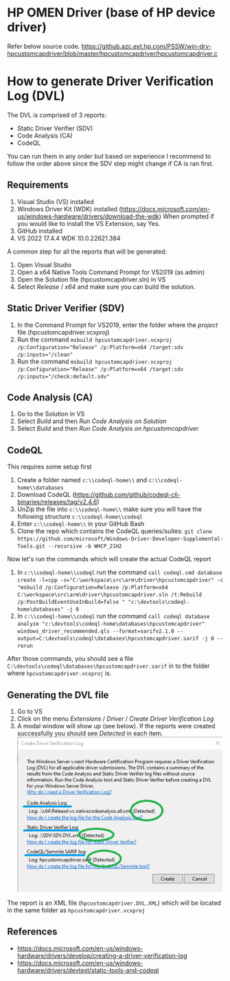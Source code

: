 # HP OMEN Driver (base of HP device driver)

Refer below source code.
https://github.azc.ext.hp.com/PSSW/win-drv-hpcustomcapdriver/blob/master/hpcustomcapdriver/hpcustomcapdriver.c


# How to generate Driver Verification Log (DVL)

The DVL is comprised of 3 reports:
- Static Driver Verifier (SDV)
- Code Analysis (CA)
- CodeQL 

You can run them in any order but based on experience I recommend to follow the order above since the SDV step might change if CA is ran first. 

## Requirements
1. Visual Studio (VS) installed
2. Windows Driver Kit (WDK) installed (https://docs.microsoft.com/en-us/windows-hardware/drivers/download-the-wdk) When prompted if you would like to install the VS Extension, say Yes.
3. GitHub installed
4. VS 2022 17.4.4 WDK 10.0.22621.384

A common step for all the reports that will be generated:
1. Open Visual Studio 
2. Open a x64 Native Tools Command Prompt for VS2019 (as admin)
3. Open the Solution file (hpcustomcapdriver.sln) in VS
4. Select *Release* / *x64* and make sure you can build the solution.

## Static Driver Verifier (SDV)
1. In the Command Prompt for VS2019, enter the folder where the *project* file (hpcustomcapdriver.*vcxproj*)
2. Run the command ``` msbuild hpcustomcapdriver.vcxproj /p:Configuration="Release" /p:Platform=x64 /target:sdv /p:inputs="/clean" ```
3. Run the command ``` msbuild hpcustomcapdriver.vcxproj /p:Configuration="Release" /p:Platform=x64 /target:sdv /p:inputs="/check:default.sdv" ```

## Code Analysis (CA)
1. Go to the Solution in VS
2. Select *Build* and then *Run Code Analysis on Solution*
3. Select *Build* and then *Run Code Analysis on hpcustomcapdriver*

## CodeQL
This requires some setup first
1. Create a folder named ```c:\\codeql-home\\``` and ```c:\\codeql-home\\databases```
2. Download CodeQL (https://github.com/github/codeql-cli-binaries/releases/tag/v2.4.6)
3. UnZip the file into ```c:\\codeql-home\\``` make sure you will have the following structure ```c:\\codeql-home\\codeql``` 
4. Enter ```c:\\codeql-home\\``` in your GitHub Bash
5. Clone the repo which contains the CodeQL queries/suites: ```git clone https://github.com/microsoft/Windows-Driver-Developer-Supplemental-Tools.git --recursive -b WHCP_21H2```

Now let's run the commands which will create the actual CodeQL report
1. In ```c:\\codeql-home\\codeql``` run the command ```call codeql.cmd database create -l=cpp -s="C:\workspace\src\arm\driver\hpcustomcapdriver" -c "msbuild /p:Configuration=Release /p:Platform=x64 C:\workspace\src\arm\driver\hpcustomcapdriver.sln /t:Rebuild /p:PostBuildEventUseInBuild=false " "c:\devtools\codeql-home\databases" -j 0``` 
2. In ```c:\\codeql-home\\codeql``` run the command ```call codeql database analyze "c:\devtools\codeql-home\databases\hpcustomcapdriver" windows_driver_recommended.qls --format=sarifv2.1.0 --output=C:\devtools\codeql\databases\hpcustomcapdriver.sarif -j 0 --rerun```

After those commands, you should see a file ```C:\devtools\codeql\databases\hpcustomcapdriver.sarif``` in to the folder where ```hpcustomcapdriver.vcxproj``` is.

## Generating the DVL file
1. Go to VS
2. Click on the menu *Extensions* / *Driver* / *Create Driver Verification Log*
3. A modal window will show up (see below). If the reports were created successfully you should see *Detected* in each item.
![DVL Modal Window](res/dvl_modal_window.png)

The report is an XML file (```hpcustomcapdriver.DVL.XML```) which will be located in the same folder as ```hpcustomcapdriver.vcxproj```

## References
- https://docs.microsoft.com/en-us/windows-hardware/drivers/develop/creating-a-driver-verification-log
- https://docs.microsoft.com/en-us/windows-hardware/drivers/devtest/static-tools-and-codeql

